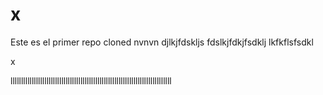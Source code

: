# x
Este es el primer repo cloned
nvnvn
djlkjfdskljs
fdslkjfdkjfsdklj
lkfkflsfsdkl


x


llllllllllllllllllllllllllllllllllllllllllllllllllllllllllllllllllllllllllll
